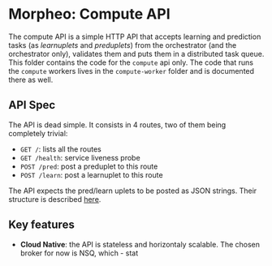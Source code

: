 Morpheo: Compute API
====================

The compute API is a simple HTTP API that accepts learning and prediction tasks
(as *learnuplets* and *preduplets*) from the orchestrator (and the orchestrator
only), validates them and puts them in a distributed task queue.
This folder contains the code for the `compute` api only. The code that runs the
`compute` workers lives in the `compute-worker` folder and is documented there
as well.

API Spec
--------

The API is dead simple. It consists in 4 routes, two of them being completely
trivial:
 * `GET /`: lists all the routes
 * `GET /health`: service liveness probe
 * `POST /pred`: post a preduplet to this route
 * `POST /learn`: post a learnuplet to this route

The API expects the pred/learn uplets to be posted as JSON strings. Their
structure is described [here](https://morpheoorg.github.io/morpheo-orchestrator/modules/collections.html).

Key features
------------

* **Cloud Native**: the API is stateless and horizontaly scalable. The chosen
  broker for now is NSQ, which - stat